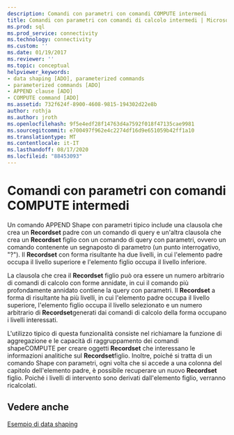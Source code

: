 ```yaml
---
description: Comandi con parametri con comandi COMPUTE intermedi
title: Comandi con parametri con comandi di calcolo intermedi | Microsoft Docs
ms.prod: sql
ms.prod_service: connectivity
ms.technology: connectivity
ms.custom: ''
ms.date: 01/19/2017
ms.reviewer: ''
ms.topic: conceptual
helpviewer_keywords:
- data shaping [ADO], parameterized commands
- parameterized commands [ADO]
- APPEND clause [ADO]
- COMPUTE command [ADO]
ms.assetid: 732f624f-8900-4608-9815-194302d22e8b
author: rothja
ms.author: jroth
ms.openlocfilehash: 9f5e4edf28f14763d4a7592f018f47135cae9981
ms.sourcegitcommit: e700497f962e4c2274df16d9e651059b42ff1a10
ms.translationtype: MT
ms.contentlocale: it-IT
ms.lasthandoff: 08/17/2020
ms.locfileid: "88453093"
---
```

# <a name="parameterized-commands-with-intervening-compute-commands"></a>Comandi con parametri con comandi COMPUTE intermedi
Un comando APPEND Shape con parametri tipico include una clausola che crea un **Recordset** padre con un comando di query e un'altra clausola che crea un **Recordset** figlio con un comando di query con parametri, ovvero un comando contenente un segnaposto di parametro (un punto interrogativo, "?"). Il **Recordset** con forma risultante ha due livelli, in cui l'elemento padre occupa il livello superiore e l'elemento figlio occupa il livello inferiore.  
  
 La clausola che crea il **Recordset** figlio può ora essere un numero arbitrario di comandi di calcolo con forme annidate, in cui il comando più profondamente annidato contiene la query con parametri. Il **Recordset** a forma di risultante ha più livelli, in cui l'elemento padre occupa il livello superiore, l'elemento figlio occupa il livello selezionato e un numero arbitrario di **Recordset**generati dai comandi di calcolo della forma occupano i livelli interessati.  
  
 L'utilizzo tipico di questa funzionalità consiste nel richiamare la funzione di aggregazione e le capacità di raggruppamento dei comandi shapeCOMPUTE per creare oggetti **Recordset** che interessano le informazioni analitiche sul **Recordset**figlio. Inoltre, poiché si tratta di un comando Shape con parametri, ogni volta che si accede a una colonna del capitolo dell'elemento padre, è possibile recuperare un nuovo **Recordset** figlio. Poiché i livelli di intervento sono derivati dall'elemento figlio, verranno ricalcolati.  
  
## <a name="see-also"></a>Vedere anche  
 [Esempio di data shaping](../../../ado/guide/data/data-shaping-example.md)
